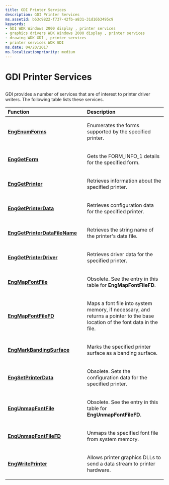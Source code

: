 ```yaml
---
title: GDI Printer Services
description: GDI Printer Services
ms.assetid: b63c9822-f737-42fb-a831-31d16b3495c9
keywords:
- GDI WDK Windows 2000 display , printer services
- graphics drivers WDK Windows 2000 display , printer services
- drawing WDK GDI , printer services
- printer services WDK GDI
ms.date: 04/20/2017
ms.localizationpriority: medium
---
```


# GDI Printer Services


## <span id="ddk_gdi_printer_services_gg"></span><span id="DDK_GDI_PRINTER_SERVICES_GG"></span>


GDI provides a number of services that are of interest to printer driver writers. The following table lists these services.

<table>
<colgroup>
<col width="50%" />
<col width="50%" />
</colgroup>
<thead>
<tr class="header">
<th align="left">Function</th>
<th align="left">Description</th>
</tr>
</thead>
<tbody>
<tr class="odd">
<td align="left"><p><a href="/windows/desktop/api/winddi/nf-winddi-engenumforms" data-raw-source="[&lt;strong&gt;EngEnumForms&lt;/strong&gt;](/windows/desktop/api/winddi/nf-winddi-engenumforms)"><strong>EngEnumForms</strong></a></p></td>
<td align="left"><p>Enumerates the forms supported by the specified printer.</p></td>
</tr>
<tr class="even">
<td align="left"><p><a href="/windows/desktop/api/winddi/nf-winddi-enggetform" data-raw-source="[&lt;strong&gt;EngGetForm&lt;/strong&gt;](/windows/desktop/api/winddi/nf-winddi-enggetform)"><strong>EngGetForm</strong></a></p></td>
<td align="left"><p>Gets the FORM_INFO_1 details for the specified form.</p></td>
</tr>
<tr class="odd">
<td align="left"><p><a href="/windows/desktop/api/winddi/nf-winddi-enggetprinter" data-raw-source="[&lt;strong&gt;EngGetPrinter&lt;/strong&gt;](/windows/desktop/api/winddi/nf-winddi-enggetprinter)"><strong>EngGetPrinter</strong></a></p></td>
<td align="left"><p>Retrieves information about the specified printer.</p></td>
</tr>
<tr class="even">
<td align="left"><p><a href="/windows/desktop/api/winddi/nf-winddi-enggetprinterdata" data-raw-source="[&lt;strong&gt;EngGetPrinterData&lt;/strong&gt;](/windows/desktop/api/winddi/nf-winddi-enggetprinterdata)"><strong>EngGetPrinterData</strong></a></p></td>
<td align="left"><p>Retrieves configuration data for the specified printer.</p></td>
</tr>
<tr class="odd">
<td align="left"><p><a href="/windows/desktop/api/winddi/nf-winddi-enggetprinterdatafilename" data-raw-source="[&lt;strong&gt;EngGetPrinterDataFileName&lt;/strong&gt;](/windows/desktop/api/winddi/nf-winddi-enggetprinterdatafilename)"><strong>EngGetPrinterDataFileName</strong></a></p></td>
<td align="left"><p>Retrieves the string name of the printer's data file.</p></td>
</tr>
<tr class="even">
<td align="left"><p><a href="/windows/desktop/api/winddi/nf-winddi-enggetprinterdriver" data-raw-source="[&lt;strong&gt;EngGetPrinterDriver&lt;/strong&gt;](/windows/desktop/api/winddi/nf-winddi-enggetprinterdriver)"><strong>EngGetPrinterDriver</strong></a></p></td>
<td align="left"><p>Retrieves driver data for the specified printer.</p></td>
</tr>
<tr class="odd">
<td align="left"><p><a href="/windows/desktop/api/winddi/nf-winddi-engmapfontfile" data-raw-source="[&lt;strong&gt;EngMapFontFile&lt;/strong&gt;](/windows/desktop/api/winddi/nf-winddi-engmapfontfile)"><strong>EngMapFontFile</strong></a></p></td>
<td align="left"><p>Obsolete. See the entry in this table for <strong>EngMapFontFileFD</strong>.</p></td>
</tr>
<tr class="even">
<td align="left"><p><a href="/windows/desktop/api/winddi/nf-winddi-engmapfontfilefd" data-raw-source="[&lt;strong&gt;EngMapFontFileFD&lt;/strong&gt;](/windows/desktop/api/winddi/nf-winddi-engmapfontfilefd)"><strong>EngMapFontFileFD</strong></a></p></td>
<td align="left"><p>Maps a font file into system memory, if necessary, and returns a pointer to the base location of the font data in the file.</p></td>
</tr>
<tr class="odd">
<td align="left"><p><a href="/windows/desktop/api/winddi/nf-winddi-engmarkbandingsurface" data-raw-source="[&lt;strong&gt;EngMarkBandingSurface&lt;/strong&gt;](/windows/desktop/api/winddi/nf-winddi-engmarkbandingsurface)"><strong>EngMarkBandingSurface</strong></a></p></td>
<td align="left"><p>Marks the specified printer surface as a banding surface.</p></td>
</tr>
<tr class="even">
<td align="left"><p><a href="/windows/desktop/api/winddi/nf-winddi-engsetprinterdata" data-raw-source="[&lt;strong&gt;EngSetPrinterData&lt;/strong&gt;](/windows/desktop/api/winddi/nf-winddi-engsetprinterdata)"><strong>EngSetPrinterData</strong></a></p></td>
<td align="left"><p>Obsolete. Sets the configuration data for the specified printer.</p></td>
</tr>
<tr class="odd">
<td align="left"><p><a href="/windows/desktop/api/winddi/nf-winddi-engunmapfontfile" data-raw-source="[&lt;strong&gt;EngUnmapFontFile&lt;/strong&gt;](/windows/desktop/api/winddi/nf-winddi-engunmapfontfile)"><strong>EngUnmapFontFile</strong></a></p></td>
<td align="left"><p>Obsolete. See the entry in this table for <strong>EngUnmapFontFileFD</strong>.</p></td>
</tr>
<tr class="even">
<td align="left"><p><a href="/windows/desktop/api/winddi/nf-winddi-engunmapfontfilefd" data-raw-source="[&lt;strong&gt;EngUnmapFontFileFD&lt;/strong&gt;](/windows/desktop/api/winddi/nf-winddi-engunmapfontfilefd)"><strong>EngUnmapFontFileFD</strong></a></p></td>
<td align="left"><p>Unmaps the specified font file from system memory.</p></td>
</tr>
<tr class="odd">
<td align="left"><p><a href="/windows/desktop/api/winddi/nf-winddi-engwriteprinter" data-raw-source="[&lt;strong&gt;EngWritePrinter&lt;/strong&gt;](/windows/desktop/api/winddi/nf-winddi-engwriteprinter)"><strong>EngWritePrinter</strong></a></p></td>
<td align="left"><p>Allows printer graphics DLLs to send a data stream to printer hardware.</p></td>
</tr>
</tbody>
</table>

 

